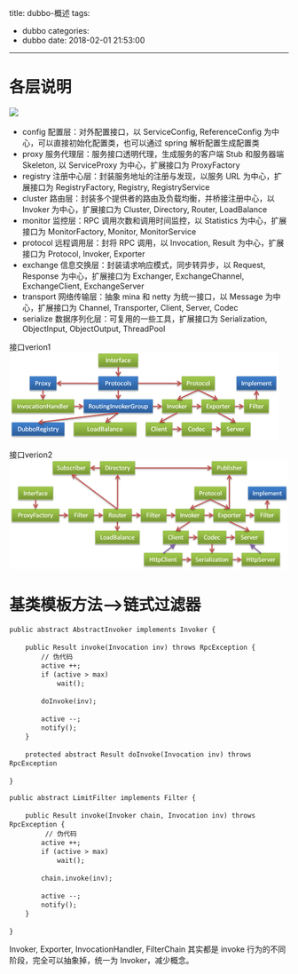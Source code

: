 title: dubbo-概述
tags:
  - dubbo
categories:
  - dubbo
date: 2018-02-01 21:53:00
---
# 各层说明
<img src="http://dubbo.io/books/dubbo-dev-book/sources/images/dubbo-framework.jpg"/>

- config 配置层：对外配置接口，以 ServiceConfig, ReferenceConfig 为中心，可以直接初始化配置类，也可以通过 spring 解析配置生成配置类
- proxy 服务代理层：服务接口透明代理，生成服务的客户端 Stub 和服务器端 Skeleton, 以 ServiceProxy 为中心，扩展接口为 ProxyFactory
- registry 注册中心层：封装服务地址的注册与发现，以服务 URL 为中心，扩展接口为 RegistryFactory, Registry, RegistryService
- cluster 路由层：封装多个提供者的路由及负载均衡，并桥接注册中心，以 Invoker 为中心，扩展接口为 Cluster, Directory, Router, LoadBalance
- monitor 监控层：RPC 调用次数和调用时间监控，以 Statistics 为中心，扩展接口为 MonitorFactory, Monitor, MonitorService
- protocol 远程调用层：封将 RPC 调用，以 Invocation, Result 为中心，扩展接口为 Protocol, Invoker, Exporter
- exchange 信息交换层：封装请求响应模式，同步转异步，以 Request, Response 为中心，扩展接口为 Exchanger, ExchangeChannel, ExchangeClient, ExchangeServer
- transport 网络传输层：抽象 mina 和 netty 为统一接口，以 Message 为中心，扩展接口为 Channel, Transporter, Client, Server, Codec
- serialize 数据序列化层：可复用的一些工具，扩展接口为 Serialization, ObjectInput, ObjectOutput, ThreadPool

接口verion1
![upload successful](/images/pasted-50.png)

接口verion2
![upload successful](/images/pasted-51.png)

# 基类模板方法-->链式过滤器

```
public abstract AbstractInvoker implements Invoker {  

    public Result invoke(Invocation inv) throws RpcException {  
        // 伪代码  
        active ++;  
        if (active > max)  
            wait();  

        doInvoke(inv);  

        active --;  
        notify();  
    }  

    protected abstract Result doInvoke(Invocation inv) throws RpcException  

}
```


```
public abstract LimitFilter implements Filter {  

    public Result invoke(Invoker chain, Invocation inv) throws RpcException {  
         // 伪代码  
        active ++;  
        if (active > max)  
            wait();  

        chain.invoke(inv);  

        active --;  
        notify();  
    }  

}
```


Invoker, Exporter, InvocationHandler, FilterChain 其实都是 invoke 行为的不同阶段，完全可以抽象掉，统一为 Invoker，减少概念。
